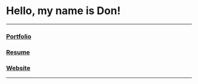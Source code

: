 # Hello, my name is Don!
***
### [Portfolio](https://github.com/voxeldon/voxeldon/wiki/Portfolio)
### [Resume](https://github.com/voxeldon/voxeldon/wiki/Resume)
### [Website](https://www.voxellabstudios.com/)
***
